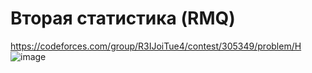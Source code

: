 # Вторая статистика (RMQ)
https://codeforces.com/group/R3IJoiTue4/contest/305349/problem/H
![image](https://github.com/OrlovAlexey/Olympiad-programming/assets/33424589/8eb7cd43-691a-4525-ac78-ef6a2aae7757)
